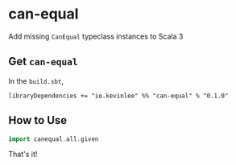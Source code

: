 # can-equal
Add missing `CanEqual` typeclass instances to Scala 3

## Get `can-equal`
In the `build.sbt`,

```
libraryDependencies += "io.kevinlee" %% "can-equal" % "0.1.0"
```

## How to Use

```scala
import canequal.all.given
```

That's it!
